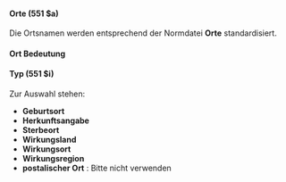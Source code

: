 #### Orte (551 $a)

Die Ortsnamen werden entsprechend der Normdatei **Orte** standardisiert.

  

#### Ort Bedeutung

#### Typ (551 $i)

Zur Auswahl stehen:

- **Geburtsort** 
- **Herkunftsangabe**
- **Sterbeort**
- **Wirkungsland** 
- **Wirkungsort**
- **Wirkungsregion**
- **postalischer Ort** : Bitte nicht verwenden